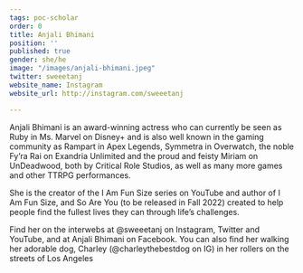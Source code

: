 ```yaml
---
tags: poc-scholar
order: 0
title: Anjali Bhimani
position: ''
published: true
gender: she/he
image: "/images/anjali-bhimani.jpeg"
twitter: sweeetanj
website_name: Instagram
website_url: http://instagram.com/sweeetanj

---
```

Anjali Bhimani is an award-winning actress who can currently be seen as Ruby in Ms. Marvel on Disney+ and is also well known in the gaming community as Rampart in Apex Legends, Symmetra in Overwatch, the noble Fy’ra Rai on Exandria Unlimited and the proud and feisty Miriam on UnDeadwood, both by Critical Role Studios, as well as many more games and other TTRPG performances. 

She is the creator of the I Am Fun Size series on YouTube and author of I Am Fun Size, and So Are You (to be released in Fall 2022) created to help people find the fullest lives they can through life’s challenges. 

Find her on the interwebs at @sweeetanj on Instagram, Twitter and YouTube, and at Anjali Bhimani on Facebook. You can also find her walking her adorable dog, Charley (@charleythebestdog on IG) in her rollers on the streets of Los Angeles
